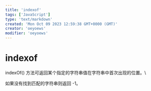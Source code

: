 ```yaml
---
title: 'indexof'
tags: ['JavaScript']
type: 'text/markdown'
created: 'Mon Oct 09 2023 12:59:38 GMT+0000 (GMT)'
creator: 'oeyoews'
modifier: 'oeyoews'
---
```


# indexof

indexOf() 方法可返回某个指定的字符串值在字符串中首次出现的位置。\

如果没有找到匹配的字符串则返回 -1。
